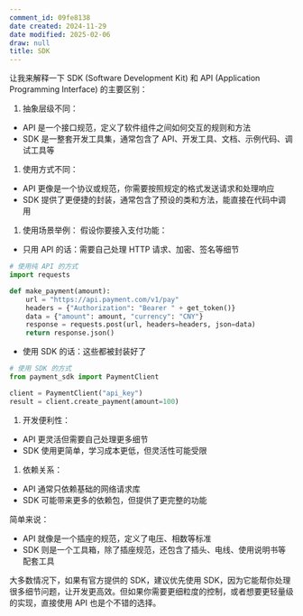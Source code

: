```yaml
---
comment_id: 09fe8138
date created: 2024-11-29
date modified: 2025-02-06
draw: null
title: SDK
---
```

让我来解释一下 SDK (Software Development Kit) 和 API (Application Programming Interface) 的主要区别：

1. 抽象层级不同：
- API 是一个接口规范，定义了软件组件之间如何交互的规则和方法
- SDK 是一整套开发工具集，通常包含了 API、开发工具、文档、示例代码、调试工具等

1. 使用方式不同：
- API 更像是一个协议或规范，你需要按照规定的格式发送请求和处理响应
- SDK 提供了更便捷的封装，通常包含了预设的类和方法，能直接在代码中调用

1. 使用场景举例：
假设你要接入支付功能：
- 只用 API 的话：需要自己处理 HTTP 请求、加密、签名等细节

```python
# 使用纯 API 的方式
import requests

def make_payment(amount):
    url = "https://api.payment.com/v1/pay"
    headers = {"Authorization": "Bearer " + get_token()}
    data = {"amount": amount, "currency": "CNY"}
    response = requests.post(url, headers=headers, json=data)
    return response.json()
```

- 使用 SDK 的话：这些都被封装好了

```python
# 使用 SDK 的方式
from payment_sdk import PaymentClient

client = PaymentClient("api_key")
result = client.create_payment(amount=100)
```

1. 开发便利性：
- API 更灵活但需要自己处理更多细节
- SDK 使用更简单，学习成本更低，但灵活性可能受限

1. 依赖关系：
- API 通常只依赖基础的网络请求库
- SDK 可能带来更多的依赖包，但提供了更完整的功能

简单来说：

- API 就像是一个插座的规范，定义了电压、相数等标准
- SDK 则是一个工具箱，除了插座规范，还包含了插头、电线、使用说明书等配套工具

大多数情况下，如果有官方提供的 SDK，建议优先使用 SDK，因为它能帮你处理很多细节问题，让开发更高效。但如果你需要更细粒度的控制，或者想要更轻量级的实现，直接使用 API 也是个不错的选择。
